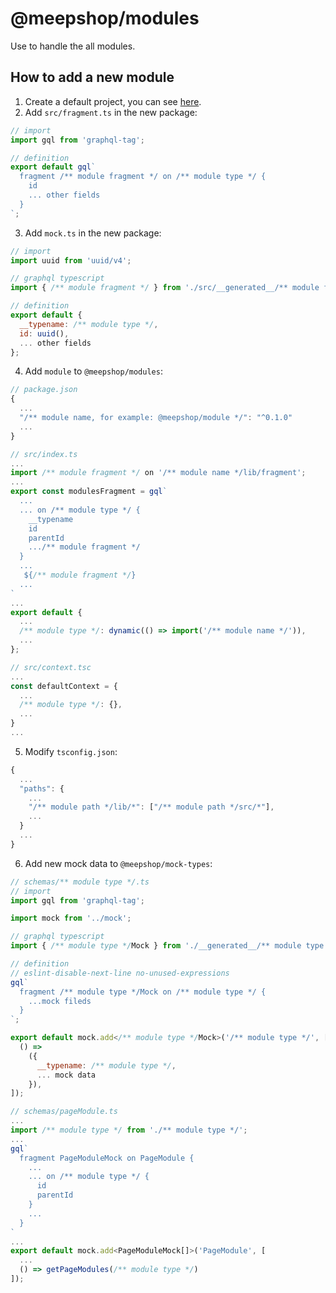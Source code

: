 # @meepshop/modules

Use to handle the all modules.

## How to add a new module

1. Create a default project, you can see [here](../../README.md#how-to-write-a-new-package).
2. Add `src/fragment.ts` in the new package:

```js
// import
import gql from 'graphql-tag';

// definition
export default gql`
  fragment /** module fragment */ on /** module type */ {
    id
    ... other fields
  }
`;
```

3. Add `mock.ts` in the new package:

```js
// import
import uuid from 'uuid/v4';

// graphql typescript
import { /** module fragment */ } from './src/__generated__/** module fragment */';

// definition
export default {
  __typename: /** module type */,
  id: uuid(),
  ... other fields
};
```

4. Add `module` to `@meepshop/modules`:

```js
// package.json
{
  ...
  "/** module name, for example: @meepshop/module */": "^0.1.0"
  ...
}

// src/index.ts
...
import /** module fragment */ on '/** module name */lib/fragment';
...
export const modulesFragment = gql`
  ...
  ... on /** module type */ {
    __typename
    id
    parentId
    .../** module fragment */
  }
  ...
   ${/** module fragment */}
  ...
`
...
export default {
  ...
  /** module type */: dynamic(() => import('/** module name */')),
  ...
};

// src/context.tsc
...
const defaultContext = {
  ...
  /** module type */: {},
  ...
}
...
```

5. Modify `tsconfig.json`:

```js
{
  ...
  "paths": {
    ...
    "/** module path */lib/*": ["/** module path */src/*"],
    ...
  }
  ...
}
```

6. Add new mock data to `@meepshop/mock-types`:

```js
// schemas/** module type */.ts
// import
import gql from 'graphql-tag';

import mock from '../mock';

// graphql typescript
import { /** module type */Mock } from './__generated__/** module type */Mock';

// definition
// eslint-disable-next-line no-unused-expressions
gql`
  fragment /** module type */Mock on /** module type */ {
    ...mock fileds
  }
`;

export default mock.add</** module type */Mock>('/** module type */', [
  () =>
    ({
      __typename: /** module type */,
      ... mock data
    }),
]);

// schemas/pageModule.ts
...
import /** module type */ from './** module type */';
...
gql`
  fragment PageModuleMock on PageModule {
    ...
    ... on /** module type */ {
      id
      parentId
    }
    ...
  }
`
...
export default mock.add<PageModuleMock[]>('PageModule', [
  ...
  () => getPageModules(/** module type */)
]);
```
